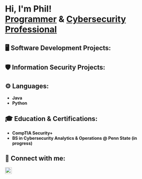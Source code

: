 <h1>Hi, I'm Phil! <br/><a href="https://github.com/PhillipHouts">Programmer</a> & <a href="https://www.linkedin.com/in/phillip-houts-infosec/">Cybersecurity Professional</a></h1>

<h2>🖥️ Software Development Projects:</h2>

<h2>🛡️ Information Security Projects:</h2>

<h2>⚙️ Languages:</h2>

- <b>Java</b>
- <b>Python</b>

<h2>🎓 Education & Certifications:</h2>

- <b>CompTIA Security+</b>
- <b>BS in Cybersecurity Analytics & Operations @ Penn State (in progress)</b>

<h2> 🤳 Connect with me:</h2>

[<img align="left" alt="PhillipHouts | LinkedIn" width="22px" src="https://cdn.jsdelivr.net/npm/simple-icons@v3/icons/linkedin.svg" />][linkedin]

[linkedin]: https://www.linkedin.com/in/phillip-houts-infosec/

<!--
<h2>👨‍💻 Header Template</h2>

- <b>Category Template</b>
  - [Entry Template](https://foo.bar/)
-->
